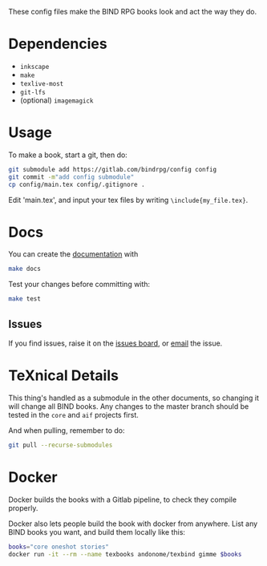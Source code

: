 These config files make the BIND RPG books look and act the way they do.

# Dependencies

- `inkscape`
- `make`
- `texlive-most`
- `git-lfs`
- (optional) `imagemagick`

# Usage

To make a book, start a git, then do:

```bash
git submodule add https://gitlab.com/bindrpg/config config
git commit -m"add config submodule"
cp config/main.tex config/.gitignore .
```

Edit 'main.tex', and input your tex files by writing `\include{my_file.tex}`.

# Docs

You can create the [documentation][docs] with

```bash
make docs
```

Test your changes before committing with:

```bash
make test
```

## Issues

If you find issues, raise it on the [issues board][issues board], or [email][issues email] the issue.

# TeXnical Details

This thing's handled as a submodule in the other documents, so changing it will change all BIND books.
Any changes to the master branch should be tested in the `core` and `aif` projects first.

And when pulling, remember to do:

```bash
git pull --recurse-submodules
```

# Docker

Docker builds the books with a Gitlab pipeline, to check they compile properly.

Docker also lets people build the book with docker from anywhere.
List any BIND books you want, and build them locally like this:

```bash
books="core oneshot stories"
docker run -it --rm --name texbooks andonome/texbind gimme $books
```

[docs]: https://gitlab.com/bindrpg/config/-/jobs/artifacts/master/raw/docs.pdf?job=build
[rules]: https://gitlab.com/bindrpg/config/-/jobs/artifacts/master/raw/rules.pdf?job=build
[resources]: https://gitlab.com/bindrpg/config/-/jobs/artifacts/master/raw/resources.pdf?job=build
[issues board]: https://gitlab.com/bindrpg/config/-/issues/
[issues email]: contact-project+bindrpg-config-16527104-issue-@incoming.gitlab.com
